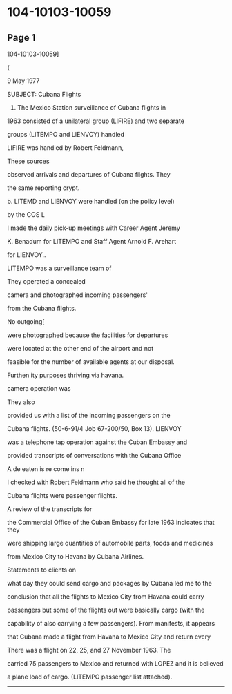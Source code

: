 # 104-10103-10059

## Page 1

104-10103-10059]

(

9 May 1977

SUBJECT: Cubana Flights

1. The Mexico Station surveillance of Cubana flights in

1963 consisted of a unilateral group (LIFIRE) and two separate

groups (LITEMPO and LIENVOY) handled

LIFIRE was handled by Robert Feldmann,

These sources

observed arrivals and departures of Cubana flights. They

the same reporting crypt.

b. LITEMD and LIENVOY were handled (on the policy level)

by the COS L

I made the daily pick-up meetings with Career Agent Jeremy

K. Benadum for LITEMPO and Staff Agent Arnold F. Arehart

for LIENVOY..

LITEMPO was a surveillance team of

They operated a concealed

camera and photographed incoming passengers'

from the Cubana flights.

No outgoing[

were photographed because the facilities for departures

were located at the other end of the airport and not

feasible for the number of available agents at our disposal.

Furthen ity purposes thriving via havana.

camera operation was

They also

provided us with a list of the incoming passengers on the

Cubana flights. (50-6-91/4 Job 67-200/50, Box 13). LIENVOY

was a telephone tap operation against the Cuban Embassy and

provided transcripts of conversations with the Cubana Office

A de eaten is re come ins n

I checked with Robert Feldmann who said he thought all of the

Cubana flights were passenger flights.

A review of the transcripts for

the Commercial Office of the Cuban Embassy for late 1963 indicates that they

were shipping large quantities of automobile parts, foods and medicines

from Mexico City to Havana by Cubana Airlines.

Statements to clients on

what day they could send cargo and packages by Cubana led me to the

conclusion that all the flights to Mexico City from Havana could carry

passengers but some of the flights out were basically cargo (with the

capability of also carrying a few passengers). From manifests, it appears

that Cubana made a flight from Havana to Mexico City and return every

There was a flight on 22, 25, and 27 November 1963. The

carried 75 passengers to Mexico and returned with LOPEZ and it is believed

a plane load of cargo. (LITEMPO passenger list attached).

---

